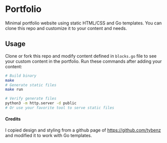 # Portfolio

Minimal portfolio website using static HTML/CSS and Go templates. You can clone this repo and customize it to your content and needs.

## Usage

Clone or fork this repo and modify content defined in `blocks.go` file to see your custom content in the portfolio. Run these commands after adding your content:

```sh
# Build binary
make
# Generate static files
make run

# Verify generate files
python3 -m http.server -d public
# Or use your favorite tool to serve static files
```

#### Credits

I copied design and styling from a github page of https://github.com/tybenz and modified it to work with Go templates.